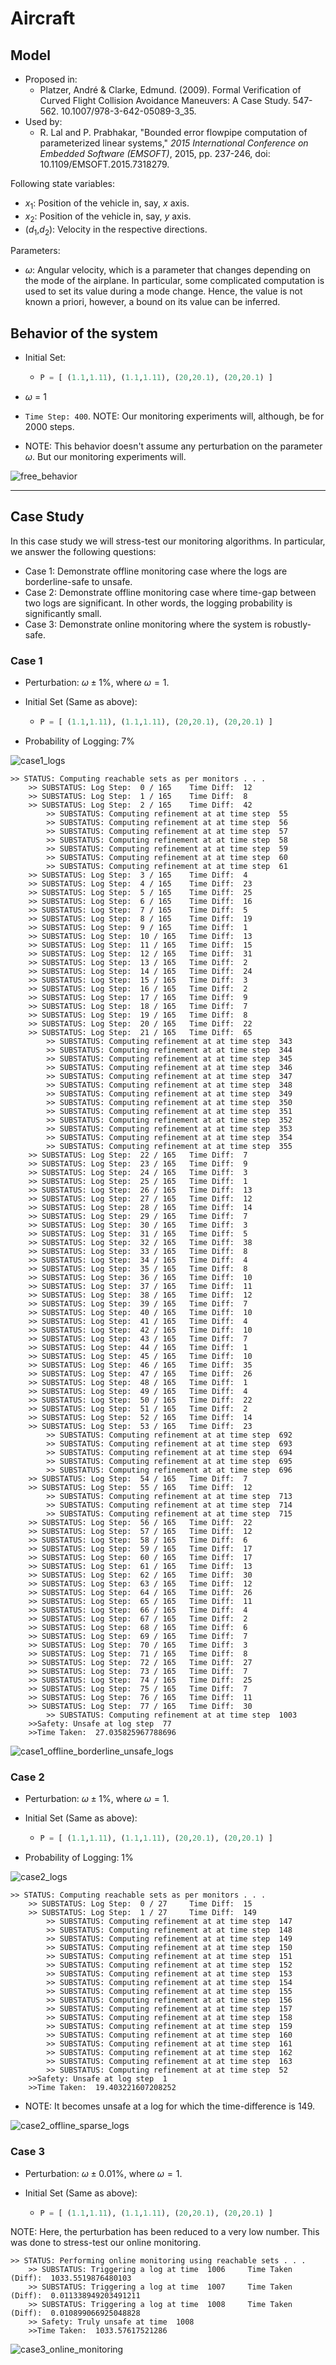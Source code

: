 # Aircraft

## Model

* Proposed in: 
  * Platzer, André & Clarke, Edmund. (2009). Formal Verification of Curved Flight Collision Avoidance Maneuvers: A Case Study. 547-562. 10.1007/978-3-642-05089-3_35. 
* Used by:
  * R. Lal and P. Prabhakar, "Bounded error flowpipe computation of parameterized linear systems," *2015 International Conference on Embedded Software (EMSOFT)*, 2015, pp. 237-246, doi: 10.1109/EMSOFT.2015.7318279.

Following state variables:

* $x_1$: Position of the vehicle in, say, $x$ axis.
* $x_2$: Position of the vehicle in, say, $y$ axis. 
* ($d_1$,$d_2$): Velocity in the respective directions.

Parameters:

* $\omega$: Angular velocity, which is a parameter that changes depending on the mode of the airplane. In particular, some complicated computation is used to set its value during a mode change. Hence, the value is not known a priori, however, a bound on its value can be inferred.

## Behavior of the system

* Initial Set:

  * ```python
    P = [ (1.1,1.11), (1.1,1.11), (20,20.1), (20,20.1) ]
    ```

* $\omega$ = 1

* `Time Step: 400`. NOTE: Our monitoring experiments will, although, be for 2000 steps.

* NOTE: This behavior doesn't assume any perturbation on the parameter $\omega$. But our monitoring experiments will.

![free_behavior](free_behavior.png)





--------------------------------------------------------------------------------------



## Case Study

In this case study we will stress-test our monitoring algorithms. In particular, we answer the following questions:

* Case 1: Demonstrate offline monitoring case where the logs are borderline-safe to unsafe.
* Case 2: Demonstrate offline monitoring case where time-gap between two logs are significant. In other words, the logging probability is significantly small.
* Case 3: Demonstrate online monitoring where the system is robustly-safe. 

### Case 1

* Perturbation: $\omega \pm 1\%$, where $\omega=1$.

* Initial Set (Same as above):

  * ```python
    P = [ (1.1,1.11), (1.1,1.11), (20,20.1), (20,20.1) ]
    ```

* Probability of Logging: 7%

![case1_logs](case1_logs.png)

```shell
>> STATUS: Computing reachable sets as per monitors . . .
	>> SUBSTATUS: Log Step:  0 / 165 	Time Diff:  12
	>> SUBSTATUS: Log Step:  1 / 165 	Time Diff:  8
	>> SUBSTATUS: Log Step:  2 / 165 	Time Diff:  42
		>> SUBSTATUS: Computing refinement at at time step  55
		>> SUBSTATUS: Computing refinement at at time step  56
		>> SUBSTATUS: Computing refinement at at time step  57
		>> SUBSTATUS: Computing refinement at at time step  58
		>> SUBSTATUS: Computing refinement at at time step  59
		>> SUBSTATUS: Computing refinement at at time step  60
		>> SUBSTATUS: Computing refinement at at time step  61
	>> SUBSTATUS: Log Step:  3 / 165 	Time Diff:  4
	>> SUBSTATUS: Log Step:  4 / 165 	Time Diff:  23
	>> SUBSTATUS: Log Step:  5 / 165 	Time Diff:  25
	>> SUBSTATUS: Log Step:  6 / 165 	Time Diff:  16
	>> SUBSTATUS: Log Step:  7 / 165 	Time Diff:  5
	>> SUBSTATUS: Log Step:  8 / 165 	Time Diff:  19
	>> SUBSTATUS: Log Step:  9 / 165 	Time Diff:  1
	>> SUBSTATUS: Log Step:  10 / 165 	Time Diff:  13
	>> SUBSTATUS: Log Step:  11 / 165 	Time Diff:  15
	>> SUBSTATUS: Log Step:  12 / 165 	Time Diff:  31
	>> SUBSTATUS: Log Step:  13 / 165 	Time Diff:  2
	>> SUBSTATUS: Log Step:  14 / 165 	Time Diff:  24
	>> SUBSTATUS: Log Step:  15 / 165 	Time Diff:  3
	>> SUBSTATUS: Log Step:  16 / 165 	Time Diff:  2
	>> SUBSTATUS: Log Step:  17 / 165 	Time Diff:  9
	>> SUBSTATUS: Log Step:  18 / 165 	Time Diff:  7
	>> SUBSTATUS: Log Step:  19 / 165 	Time Diff:  8
	>> SUBSTATUS: Log Step:  20 / 165 	Time Diff:  22
	>> SUBSTATUS: Log Step:  21 / 165 	Time Diff:  65
		>> SUBSTATUS: Computing refinement at at time step  343
		>> SUBSTATUS: Computing refinement at at time step  344
		>> SUBSTATUS: Computing refinement at at time step  345
		>> SUBSTATUS: Computing refinement at at time step  346
		>> SUBSTATUS: Computing refinement at at time step  347
		>> SUBSTATUS: Computing refinement at at time step  348
		>> SUBSTATUS: Computing refinement at at time step  349
		>> SUBSTATUS: Computing refinement at at time step  350
		>> SUBSTATUS: Computing refinement at at time step  351
		>> SUBSTATUS: Computing refinement at at time step  352
		>> SUBSTATUS: Computing refinement at at time step  353
		>> SUBSTATUS: Computing refinement at at time step  354
		>> SUBSTATUS: Computing refinement at at time step  355
	>> SUBSTATUS: Log Step:  22 / 165 	Time Diff:  7
	>> SUBSTATUS: Log Step:  23 / 165 	Time Diff:  9
	>> SUBSTATUS: Log Step:  24 / 165 	Time Diff:  3
	>> SUBSTATUS: Log Step:  25 / 165 	Time Diff:  1
	>> SUBSTATUS: Log Step:  26 / 165 	Time Diff:  13
	>> SUBSTATUS: Log Step:  27 / 165 	Time Diff:  12
	>> SUBSTATUS: Log Step:  28 / 165 	Time Diff:  14
	>> SUBSTATUS: Log Step:  29 / 165 	Time Diff:  7
	>> SUBSTATUS: Log Step:  30 / 165 	Time Diff:  3
	>> SUBSTATUS: Log Step:  31 / 165 	Time Diff:  5
	>> SUBSTATUS: Log Step:  32 / 165 	Time Diff:  38
	>> SUBSTATUS: Log Step:  33 / 165 	Time Diff:  8
	>> SUBSTATUS: Log Step:  34 / 165 	Time Diff:  4
	>> SUBSTATUS: Log Step:  35 / 165 	Time Diff:  8
	>> SUBSTATUS: Log Step:  36 / 165 	Time Diff:  10
	>> SUBSTATUS: Log Step:  37 / 165 	Time Diff:  11
	>> SUBSTATUS: Log Step:  38 / 165 	Time Diff:  12
	>> SUBSTATUS: Log Step:  39 / 165 	Time Diff:  7
	>> SUBSTATUS: Log Step:  40 / 165 	Time Diff:  10
	>> SUBSTATUS: Log Step:  41 / 165 	Time Diff:  4
	>> SUBSTATUS: Log Step:  42 / 165 	Time Diff:  10
	>> SUBSTATUS: Log Step:  43 / 165 	Time Diff:  7
	>> SUBSTATUS: Log Step:  44 / 165 	Time Diff:  1
	>> SUBSTATUS: Log Step:  45 / 165 	Time Diff:  10
	>> SUBSTATUS: Log Step:  46 / 165 	Time Diff:  35
	>> SUBSTATUS: Log Step:  47 / 165 	Time Diff:  26
	>> SUBSTATUS: Log Step:  48 / 165 	Time Diff:  1
	>> SUBSTATUS: Log Step:  49 / 165 	Time Diff:  4
	>> SUBSTATUS: Log Step:  50 / 165 	Time Diff:  22
	>> SUBSTATUS: Log Step:  51 / 165 	Time Diff:  2
	>> SUBSTATUS: Log Step:  52 / 165 	Time Diff:  14
	>> SUBSTATUS: Log Step:  53 / 165 	Time Diff:  23
		>> SUBSTATUS: Computing refinement at at time step  692
		>> SUBSTATUS: Computing refinement at at time step  693
		>> SUBSTATUS: Computing refinement at at time step  694
		>> SUBSTATUS: Computing refinement at at time step  695
		>> SUBSTATUS: Computing refinement at at time step  696
	>> SUBSTATUS: Log Step:  54 / 165 	Time Diff:  7
	>> SUBSTATUS: Log Step:  55 / 165 	Time Diff:  12
		>> SUBSTATUS: Computing refinement at at time step  713
		>> SUBSTATUS: Computing refinement at at time step  714
		>> SUBSTATUS: Computing refinement at at time step  715
	>> SUBSTATUS: Log Step:  56 / 165 	Time Diff:  22
	>> SUBSTATUS: Log Step:  57 / 165 	Time Diff:  12
	>> SUBSTATUS: Log Step:  58 / 165 	Time Diff:  6
	>> SUBSTATUS: Log Step:  59 / 165 	Time Diff:  17
	>> SUBSTATUS: Log Step:  60 / 165 	Time Diff:  17
	>> SUBSTATUS: Log Step:  61 / 165 	Time Diff:  13
	>> SUBSTATUS: Log Step:  62 / 165 	Time Diff:  30
	>> SUBSTATUS: Log Step:  63 / 165 	Time Diff:  12
	>> SUBSTATUS: Log Step:  64 / 165 	Time Diff:  26
	>> SUBSTATUS: Log Step:  65 / 165 	Time Diff:  11
	>> SUBSTATUS: Log Step:  66 / 165 	Time Diff:  4
	>> SUBSTATUS: Log Step:  67 / 165 	Time Diff:  2
	>> SUBSTATUS: Log Step:  68 / 165 	Time Diff:  6
	>> SUBSTATUS: Log Step:  69 / 165 	Time Diff:  7
	>> SUBSTATUS: Log Step:  70 / 165 	Time Diff:  3
	>> SUBSTATUS: Log Step:  71 / 165 	Time Diff:  8
	>> SUBSTATUS: Log Step:  72 / 165 	Time Diff:  27
	>> SUBSTATUS: Log Step:  73 / 165 	Time Diff:  7
	>> SUBSTATUS: Log Step:  74 / 165 	Time Diff:  25
	>> SUBSTATUS: Log Step:  75 / 165 	Time Diff:  7
	>> SUBSTATUS: Log Step:  76 / 165 	Time Diff:  11
	>> SUBSTATUS: Log Step:  77 / 165 	Time Diff:  30
		>> SUBSTATUS: Computing refinement at at time step  1003
	>>Safety: Unsafe at log step  77
	>>Time Taken:  27.035825967788696
```

![case1_offline_borderline_unsafe_logs](case1_offline_borderline_unsafe_logs.png)

### Case 2

* Perturbation: $\omega \pm 1\%$, where $\omega=1$.

* Initial Set (Same as above):

  * ```python
    P = [ (1.1,1.11), (1.1,1.11), (20,20.1), (20,20.1) ]
    ```

* Probability of Logging: 1%

![case2_logs](case2_logs.png)

```shell
>> STATUS: Computing reachable sets as per monitors . . .
	>> SUBSTATUS: Log Step:  0 / 27 	Time Diff:  15
	>> SUBSTATUS: Log Step:  1 / 27 	Time Diff:  149
		>> SUBSTATUS: Computing refinement at at time step  147
		>> SUBSTATUS: Computing refinement at at time step  148
		>> SUBSTATUS: Computing refinement at at time step  149
		>> SUBSTATUS: Computing refinement at at time step  150
		>> SUBSTATUS: Computing refinement at at time step  151
		>> SUBSTATUS: Computing refinement at at time step  152
		>> SUBSTATUS: Computing refinement at at time step  153
		>> SUBSTATUS: Computing refinement at at time step  154
		>> SUBSTATUS: Computing refinement at at time step  155
		>> SUBSTATUS: Computing refinement at at time step  156
		>> SUBSTATUS: Computing refinement at at time step  157
		>> SUBSTATUS: Computing refinement at at time step  158
		>> SUBSTATUS: Computing refinement at at time step  159
		>> SUBSTATUS: Computing refinement at at time step  160
		>> SUBSTATUS: Computing refinement at at time step  161
		>> SUBSTATUS: Computing refinement at at time step  162
		>> SUBSTATUS: Computing refinement at at time step  163
		>> SUBSTATUS: Computing refinement at at time step  52
	>>Safety: Unsafe at log step  1
	>>Time Taken:  19.403221607208252
```

* NOTE: It becomes unsafe at a log for which the time-difference is 149.

![case2_offline_sparse_logs](case2_offline_sparse_logs.png)

### Case 3

* Perturbation: $\omega \pm 0.01\%$, where $\omega=1$.

* Initial Set (Same as above):

  * ```python
    P = [ (1.1,1.11), (1.1,1.11), (20,20.1), (20,20.1) ]
    ```

NOTE: Here, the perturbation has been reduced to a very low number. This was done to stress-test our online monitoring.

```shell
>> STATUS: Performing online monitoring using reachable sets . . .
	>> SUBSTATUS: Triggering a log at time  1006 	 Time Taken (Diff):  1033.5519876480103
	>> SUBSTATUS: Triggering a log at time  1007 	 Time Taken (Diff):  0.011338949203491211
	>> SUBSTATUS: Triggering a log at time  1008 	 Time Taken (Diff):  0.010899066925048828
	>> Safety: Truly unsafe at time  1008
	>>Time Taken:  1033.57617521286
```

![case3_online_monitoring](case3_online_monitoring.png)

